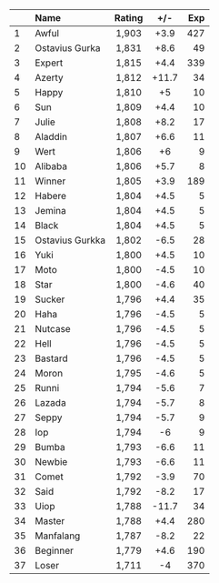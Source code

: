 | |Name|Rating|+/-|Exp|
|-|:---|:----:|:-:|--:|
|1|Awful|1,903|+3.9|427|
|2|Ostavius Gurka|1,831|+8.6|49|
|3|Expert|1,815|+4.4|339|
|4|Azerty|1,812|+11.7|34|
|5|Happy|1,810|+5|10|
|6|Sun|1,809|+4.4|10|
|7|Julie|1,808|+8.2|17|
|8|Aladdin|1,807|+6.6|11|
|9|Wert|1,806|+6|9|
|10|Alibaba|1,806|+5.7|8|
|11|Winner|1,805|+3.9|189|
|12|Habere|1,804|+4.5|5|
|13|Jemina|1,804|+4.5|5|
|14|Black|1,804|+4.5|5|
|15|Ostavius Gurkka|1,802|-6.5|28|
|16|Yuki|1,800|+4.5|10|
|17|Moto|1,800|-4.5|10|
|18|Star|1,800|-4.6|40|
|19|Sucker|1,796|+4.4|35|
|20|Haha|1,796|-4.5|5|
|21|Nutcase|1,796|-4.5|5|
|22|Hell|1,796|-4.5|5|
|23|Bastard|1,796|-4.5|5|
|24|Moron|1,795|-4.6|5|
|25|Runni|1,794|-5.6|7|
|26|Lazada|1,794|-5.7|8|
|27|Seppy|1,794|-5.7|9|
|28|Iop|1,794|-6|9|
|29|Bumba|1,793|-6.6|11|
|30|Newbie|1,793|-6.6|11|
|31|Comet|1,792|-3.9|70|
|32|Said|1,792|-8.2|17|
|33|Uiop|1,788|-11.7|34|
|34|Master|1,788|+4.4|280|
|35|Manfalang|1,787|-8.2|22|
|36|Beginner|1,779|+4.6|190|
|37|Loser|1,711|-4|370|
